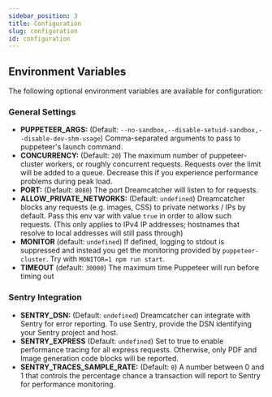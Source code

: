 ```yaml
---
sidebar_position: 3
title: Configuration
slug: configuration
id: configuration
---
```


## Environment Variables

The following optional environment variables are available for configuration:

### General Settings

- **PUPPETEER_ARGS:** (Default: `--no-sandbox,--disable-setuid-sandbox,--disable-dev-shm-usage`) Comma-separated arguments to pass to puppeteer's launch command.
- **CONCURRENCY:** (Default: `20`) The maximum number of puppeteer-cluster workers, or roughly concurrent requests. Requests over the limit will be added to a queue. Decrease this if you experience performance problems during peak load.
- **PORT:** (Default: `8080`) The port Dreamcatcher will listen to for requests.
- **ALLOW_PRIVATE_NETWORKS:** (Default: `undefined`) Dreamcatcher blocks any requests (e.g. images, CSS) to private networks / IPs by default. Pass this env var with value `true` in order to allow such requests. (This only applies to IPv4 IP addresses; hostnames that resolve to local addresses will still pass through)
- **MONITOR** (default: `undefined`) If defined, logging to stdout is suppressed and instead you get the monitoring provided by `puppeteer-cluster`. Try with `MONITOR=1 npm run start`.
- **TIMEOUT** (default: `30000`) The maximum time Puppeteer will run before timing out

### Sentry Integration

- **SENTRY_DSN:** (Default: `undefined`) Dreamcatcher can integrate with Sentry for error reporting. To use Sentry, provide the DSN identifying your Sentry project and host.
- **SENTRY_EXPRESS** (Default: `undefined`) Set to true to enable performance tracing for all express requests. Otherwise, only PDF and Image generation code blocks will be reported.
- **SENTRY_TRACES_SAMPLE_RATE:** (Default: `0`) A number between 0 and 1 that controls the percentage chance a transaction will report to Sentry for performance monitoring.
